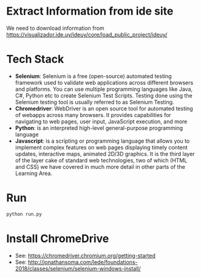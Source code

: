 # Extract Information from ide site
We need to download information from https://visualizador.ide.uy/ideuy/core/load_public_project/ideuy/

# Tech Stack
 - **Selenium**: Selenium is a free (open-source) automated testing framework used to validate web applications across different browsers and platforms. You can use multiple programming languages like Java, C#, Python etc to create Selenium Test Scripts. Testing done using the Selenium testing tool is usually referred to as Selenium Testing.
 - **Chromedriver**: WebDriver is an open source tool for automated testing of webapps across many browsers. It provides capabilities for navigating to web pages, user input, JavaScript execution, and more
 - **Python**: is an interpreted high-level general-purpose programming language
 - **Javascript**: is a scripting or programming language that allows you to implement complex features on web pages  displaying timely content updates, interactive maps, animated 2D/3D graphics. It is the third layer of the layer cake of standard web technologies, two of which (HTML and CSS) we have covered in much more detail in other parts of the Learning Area.

# Run

```bash
python run.py
```

# Install ChromeDrive
 - See: https://chromedriver.chromium.org/getting-started
 - See: http://jonathansoma.com/lede/foundations-2018/classes/selenium/selenium-windows-install/


